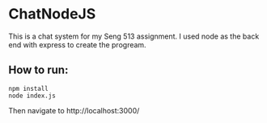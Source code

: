 # ChatNodeJS


This is a chat system for my Seng 513 assignment. I used node as the back end with express to create the progream.


## How to run:

  `npm install`<br>
  `node index.js`

Then navigate to http://localhost:3000/
  
 
